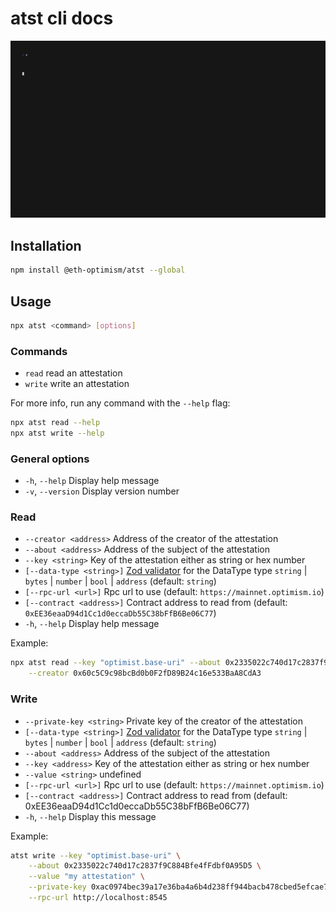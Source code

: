 # atst cli docs

![preview](../assets/preview.gif)

## Installation

```bash
npm install @eth-optimism/atst --global
```

## Usage

```bash
npx atst <command> [options]
```

### Commands

- `read` read an attestation
- `write` write an attestation

For more info, run any command with the `--help` flag:

```bash
npx atst read --help
npx atst write --help
```

### General options

- `-h`, `--help` Display help message
- `-v`, `--version` Display version number


### Read

- `--creator <address>` Address of the creator of the attestation
- `--about <address>` Address of the subject of the attestation
- `--key <string>` Key of the attestation either as string or hex number
- `[--data-type <string>]` [Zod validator](https://zod.dev/) for the DataType type `string` | `bytes` | `number` | `bool` | `address` (default: `string`)
- `[--rpc-url <url>]` Rpc url to use (default: `https://mainnet.optimism.io`)
- `[--contract <address>]` Contract address to read from (default: `0xEE36eaaD94d1Cc1d0eccaDb55C38bFfB6Be06C77`)
- `-h`, `--help` Display help message

Example:

```bash
npx atst read --key "optimist.base-uri" --about 0x2335022c740d17c2837f9C884Bfe4fFdbf0A95D5 \
    --creator 0x60c5C9c98bcBd0b0F2fD89B24c16e533BaA8CdA3
```

### Write

- `--private-key <string>` Private key of the creator of the attestation
- `[--data-type <string>]` [Zod validator](https://zod.dev/) for the DataType type `string` | `bytes` | `number` | `bool` | `address` (default: `string`)
- `--about <address>` Address of the subject of the attestation
- `--key <address>` Key of the attestation either as string or hex number
- `--value <string>` undefined
- `[--rpc-url <url>]` Rpc url to use (default: `https://mainnet.optimism.io`)
- `[--contract <address>]` Contract address to read from (default: 0xEE36eaaD94d1Cc1d0eccaDb55C38bFfB6Be06C77) 
- `-h`, `--help` Display this message

Example: 

```bash
atst write --key "optimist.base-uri" \
    --about 0x2335022c740d17c2837f9C884Bfe4fFdbf0A95D5 \
    --value "my attestation" \
    --private-key 0xac0974bec39a17e36ba4a6b4d238ff944bacb478cbed5efcae784d7bf4f2ff80 \
    --rpc-url http://localhost:8545
```

